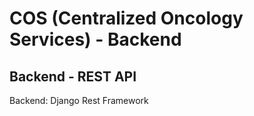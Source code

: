 # COS (Centralized Oncology Services) - Backend
## Backend - REST API

Backend: Django Rest Framework
